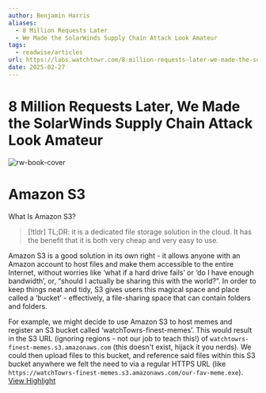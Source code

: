```yaml
---
author: Benjamin Harris
aliases:
  - 8 Million Requests Later
  - We Made the SolarWinds Supply Chain Attack Look Amateur
tags:
  - readwise/articles
url: https://labs.watchtowr.com/8-million-requests-later-we-made-the-solarwinds-supply-chain-attack-look-amateur/
date: 2025-02-27
---
```

# 8 Million Requests Later, We Made the SolarWinds Supply Chain Attack Look Amateur

![rw-book-cover](https://labs.watchtowr.com/content/images/size/w1200/2025/01/solarwinds.png)

# Amazon S3

What Is Amazon S3? [](https://read.readwise.io/read/01jn3z9javm9efz8p5g104kxqs)

>[!tldr]
>TL;DR: it is a dedicated file storage solution in the cloud. It has the benefit that it is both very cheap and very easy to use.
 
 Amazon S3 is a good solution in its own right - it allows anyone with an Amazon account to host files and make them accessible to the entire Internet, without worries like ‘what if a hard drive fails’ or ‘do I have enough bandwidth’, or, “should I actually be sharing this with the world?”.
 In order to keep things neat and tidy, S3 gives users this magical space and place called a ‘bucket’ - effectively, a file-sharing space that can contain folders and folders.
 
 For example, we might decide to use Amazon S3 to host memes and register an S3 bucket called ‘watchTowrs-finest-memes’. This would result in the S3 URL (ignoring regions - not our job to teach this!) of `watchtowrs-finest-memes.s3.amazonaws.com` (this doesn't exist, hijack it you nerds).
 We could then upload files to this bucket, and reference said files within this S3 bucket anywhere we felt the need to via a regular HTTPS URL (like `https://watchTowrs-finest-memes.s3.amazonaws.com/our-fav-meme.exe`).
[View Highlight](https://read.readwise.io/read/01jn3zc0jpghbk2sacf2kn1b1y)

